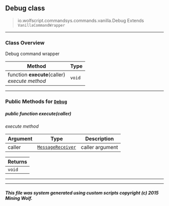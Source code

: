## Debug __class__

>io.wolfscript.commandsys.commands.vanilla.Debug
>Extends `VanillaCommandWrapper`

---

### Class Overview

Debug command wrapper

Method | Type   
--- | :--- 
 function __execute__(caller) <br> _execute method_ | `void`



---


### Public Methods for [`Debug`](Debug.md)

##### <a id='execute'></a>public  function __execute__(caller)

_execute method_

Argument | Type | Description  
--- | --- | --- 
caller | [`MessageReceiver`](../../../chat/MessageReceiver.md) | caller argument

Returns | 
--- | 
`void` |


---
---


##### This file was system generated using custom scripts copyright (c) 2015 Mining Wolf.
	

